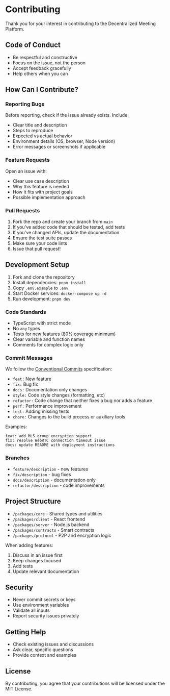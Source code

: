 # Contributing

Thank you for your interest in contributing to the Decentralized Meeting Platform.

## Code of Conduct

- Be respectful and constructive
- Focus on the issue, not the person
- Accept feedback gracefully
- Help others when you can

## How Can I Contribute?

### Reporting Bugs

Before reporting, check if the issue already exists. Include:

- Clear title and description
- Steps to reproduce
- Expected vs actual behavior
- Environment details (OS, browser, Node version)
- Error messages or screenshots if applicable

### Feature Requests

Open an issue with:

- Clear use case description
- Why this feature is needed
- How it fits with project goals
- Possible implementation approach

### Pull Requests

1. Fork the repo and create your branch from `main`
2. If you've added code that should be tested, add tests
3. If you've changed APIs, update the documentation
4. Ensure the test suite passes
5. Make sure your code lints
6. Issue that pull request!

## Development Setup

1. Fork and clone the repository
2. Install dependencies: `pnpm install`
3. Copy `.env.example` to `.env`
4. Start Docker services: `docker-compose up -d`
5. Run development: `pnpm dev`

### Code Standards

- TypeScript with strict mode
- No `any` types
- Tests for new features (80% coverage minimum)
- Clear variable and function names
- Comments for complex logic only

### Commit Messages

We follow the [Conventional Commits](https://www.conventionalcommits.org/) specification:

- `feat:` New feature
- `fix:` Bug fix
- `docs:` Documentation only changes
- `style:` Code style changes (formatting, etc)
- `refactor:` Code change that neither fixes a bug nor adds a feature
- `perf:` Performance improvement
- `test:` Adding missing tests
- `chore:` Changes to the build process or auxiliary tools

Examples:
```
feat: add MLS group encryption support
fix: resolve WebRTC connection timeout issue
docs: update README with deployment instructions
```

### Branches

- `feature/description` - new features
- `fix/description` - bug fixes
- `docs/description` - documentation only
- `refactor/description` - code improvements

## Project Structure

- `/packages/core` - Shared types and utilities
- `/packages/client` - React frontend
- `/packages/server` - Node.js backend
- `/packages/contracts` - Smart contracts
- `/packages/protocol` - P2P and encryption logic

When adding features:
1. Discuss in an issue first
2. Keep changes focused
3. Add tests
4. Update relevant documentation

## Security

- Never commit secrets or keys
- Use environment variables
- Validate all inputs
- Report security issues privately

## Getting Help

- Check existing issues and discussions
- Ask clear, specific questions
- Provide context and examples

## License

By contributing, you agree that your contributions will be licensed under the MIT License.